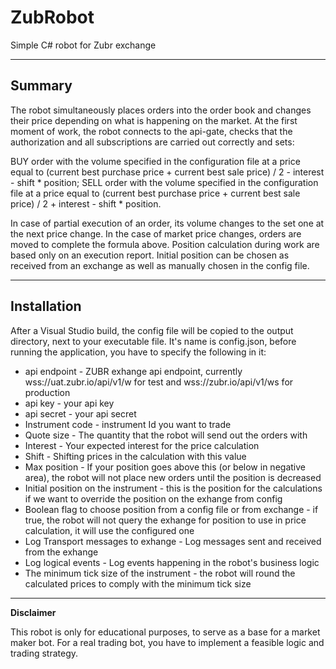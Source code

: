 # ZubRobot
Simple C# robot for Zubr exchange

---
**Summary**
---

The robot simultaneously places orders into the order book and changes their price depending on what is happening on the market. At the first moment of work, the robot connects to the api-gate, checks that the authorization and all subscriptions are carried out correctly and sets:

BUY order with the volume specified in the configuration file at a price equal to (current best purchase price + current best sale price) / 2 - interest - shift * position;
SELL order with the volume specified in the configuration file at a price equal to (current best purchase price + current best sale price) / 2 + interest - shift * position.

In case of partial execution of an order, its volume changes to the set one at the next price change. In the case of market price changes, orders are moved to complete the formula above. Position calculation during work are based only on an execution report. Initial position can be chosen as received from an exchange as well as manually chosen in the config file.

---
**Installation**
--
After a Visual Studio build, the config file will be copied to the output directory, next to your executable file. It's name is config.json, before running the application, you have to specify the following in it:

- api endpoint - ZUBR exhange api endpoint, currently wss://uat.zubr.io/api/v1/w for test and wss://zubr.io/api/v1/ws for production
- api key - your api key
- api secret - your api secret
- Instrument code - instrument Id you want to trade
- Quote size - The quantity that the robot will send out the orders with
- Interest - Your expected interest for the price calculation
- Shift - Shifting prices in the calculation with this value
- Max position - If your position goes above this (or below in negative area), the robot will not place new orders until the position is decreased
- Initial position on the instrument - this is the position for the calculations if we want to override the position on the exhange from config
- Boolean flag to choose position from a config file or from exchange - if true, the robot will not query the exhange for position to use in price calculation, it will use the configured one
- Log Transport messages to exhange - Log messages sent and received from the exhange
- Log logical events - Log events happening in the robot's business logic
- The minimum tick size of the instrument - the robot will round the calculated prices to comply with the minimum tick size

---
**Disclaimer**

This robot is only for educational purposes, to serve as a base for a market maker bot. For a real trading bot, you have to implement a feasible logic and trading strategy.

